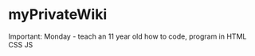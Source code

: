 # myPrivateWiki 
 
 Important: Monday - teach an 11 year old how to code, program in HTML CSS JS



 
 
 

